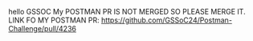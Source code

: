hello GSSOC My POSTMAN PR IS NOT MERGED SO PLEASE MERGE IT.
LINK FO MY POSTMAN PR: https://github.com/GSSoC24/Postman-Challenge/pull/4236
